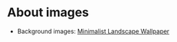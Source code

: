 # About images

- Background images: [Minimalist Landscape Wallpaper](https://wallpapersden.com/minimalist-wallpapers/minimalist-landscape-59367.html)
